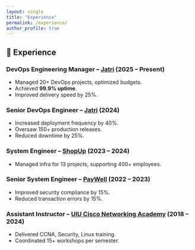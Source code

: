 ```yaml
---
layout: single
title: "Experience"
permalink: /experience/
author_profile: true
---
```


## 💼 Experience

### DevOps Engineering Manager – [Jatri](https://www.jatri.co) (2025 – Present)
- Managed 20+ DevOps projects, optimized budgets.  
- Achieved **99.9% uptime**.  
- Improved delivery speed by 25%.  

### Senior DevOps Engineer – [Jatri](https://www.jatri.co) (2024)
- Increased deployment frequency by 40%.  
- Oversaw 150+ production releases.  
- Reduced downtime by 25%.  

### System Engineer – [ShopUp](https://www.shopup.org) (2023 – 2024)
- Managed infra for 13 projects, supporting 400+ employees.  

### Senior System Engineer – [PayWell](https://www.paywellonline.com) (2022 – 2023)
- Improved security compliance by 15%.  
- Reduced transaction errors by 15%.  

### Assistant Instructor – [UIU Cisco Networking Academy](https://cisco.uiu.ac.bd) (2018 – 2024)
- Delivered CCNA, Security, Linux training.  
- Coordinated 15+ workshops per semester.  
